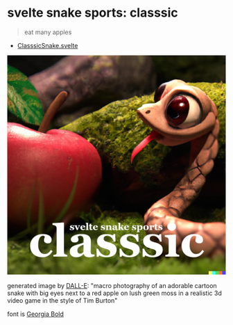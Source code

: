 # svelte snake sports: classsic

> eat many apples

- [ClasssicSnake.svelte](./ClasssicSnake.svelte)

<a href="https://ryanatkn.github.io/svelte-snake-sports/classsic"><img src="/src/static/assets/classsic.webp" alt="logo for classsic" /></a>

generated image by [DALL-E](https://wikipedia.org/wiki/DALL-E):
"macro photography of an adorable cartoon snake with big eyes next to a red apple on lush green moss in a realistic 3d video game in the style of Tim Burton"

font is [Georgia Bold](<https://wikipedia.org/wiki/Georgia_(typeface)>)
